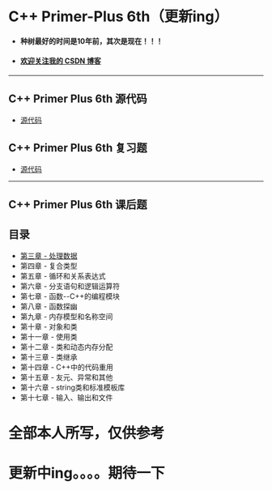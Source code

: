 # C++ Primer-Plus 6th（更新ing）

- #### 种树最好的时间是10年前，其次是现在！！！

- #### [欢迎关注我的 CSDN 博客](https://blog.csdn.net/tefuirnever)

---

## C++ Primer Plus 6th 源代码

- [源代码](https://github.com/TeFuirnever/Cpp-Primer-Plus/tree/master/C%2B%2Bprimer-plus%E6%BA%90%E4%BB%A3%E7%A0%81)

## C++ Primer Plus 6th 复习题

- [源代码](https://github.com/TeFuirnever/Cpp-Primer-Plus/blob/master/C%2B%2BPrimerPlus%E7%AC%AC%E5%85%AD%E7%89%88%E5%A4%8D%E4%B9%A0%E9%A2%98.pdf)

---

## C++ Primer Plus 6th 课后题

## 目录

- [第三章 - 处理数据](https://github.com/TeFuirnever/Cpp-Primer-Plus/tree/master/C%2B%2Bprimer-plus%E8%AF%BE%E5%90%8E%E9%A2%98/Ch03-%E5%A4%84%E7%90%86%E6%95%B0%E6%8D%AE)
- 第四章 - 复合类型
- 第五章 - 循环和关系表达式
- 第六章 - 分支语句和逻辑运算符
- 第七章 - 函数--C++的编程模块
- 第八章 - 函数探幽
- 第九章 - 内存模型和名称空间
- 第十章 - 对象和类
- 第十一章 - 使用类
- 第十二章 - 类和动态内存分配
- 第十三章 - 类继承
- 第十四章 - C++中的代码重用
- 第十五章 - 友元、异常和其他
- 第十六章 - string类和标准模板库
- 第十七章 - 输入、输出和文件

# 全部本人所写，仅供参考

# 更新中ing。。。。期待一下
